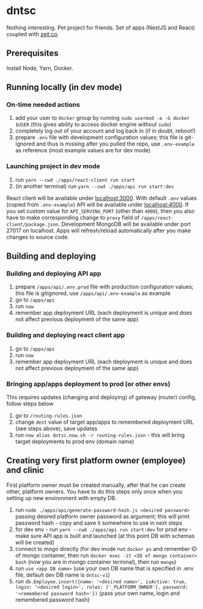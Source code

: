 # dntsc

Nothing interesting. Pet project for friends.
Set of apps (NestJS and React) coupled with [zeit.co](https://zeit.co).

## Prerequisites

Install Node, Yarn, Docker.

## Running locally (in dev mode)

### On-time needed actions

1. add your user to `docker` group by running `sudo usermod -a -G docker $USER` (this gives ability to access docker engine without `sudo`)
1. completely log out of your account and log back in (if in doubt, reboot!)
1. prepare `.env` file with development configuration values; this file is git-ignored and thus is missing after you pulled the repo, use `.env-example` as reference (most example values are for dev mode)

### Launching project in dev mode

1. run `yarn --cwd ./apps/react-client run start`
1. (in another terminal) run `yarn --cwd ./apps/api run start:dev`

React client will be available under [localhost:3000](localhost:3000).
With default `.env` values (copied from `.env-example`) API will be available under [localhost:4000](localhost:4000).
If you set custom value for `API_SERVING_PORT` (other than `4000`), then you also have to make corresponding change to `proxy` field of `/apps/react-client/package.json`.
Development MongoDB will be available under port 27017 on localhost.
Apps will refresh/reload automatically after you make changes to source code.

## Building and deploying

### Building and deploying API app

1. prepare `/apps/api/.env.prod` file with production configuration values; this file is gitignored, use `/apps/api/.env-example` as example
2. go to `/apps/api`
3. run `now`
4. remember app deployment URL (each deployment is unique and does not affect previous deployment of the same app)

### Building and deploying react client app

1. go to `/apps/api`
1. run `now`
1. remember app deployment URL (each deployment is unique and does not affect previous deployment of the same app)

### Bringing app/apps deployment to prod (or other envs)

This requires updates (changing and deploying) of gateway (router) config, follow steps below

1. go to `/routing-rules.json`
1. change `dest` value of target app/apps to remembered deployment URL (see steps above), save updates
1. run `now alias dntsc.now.sh -r routing-rules.json` - this will bring target deployments to prod env (domain name)

## Creating very first platform owner (employee) and clinic

First platform owner must be created manually, after that he can create other, platform owners.
You have to do this steps only once when you setting up new environment with empty DB.

1. run `node ./apps/api/generate-password-hash.js <desired password>` passing desired platform owner password as argument; this will print password hash - copy and save it somewhere to use in next steps
1. for dev env - run `yarn --cwd ./apps/api run start:dev` for prod env - make sure API app is built and launched (at this point DB with schemas will be created)
1. connect to mogo directly (for dev mode run `docker ps` and remember ID of mongo container, then run `docker exec -it <ID of mongo container> bash` (now you are in mongo container terminal), then run `mongo`)
1. run `use <app DB name>` (use your own DB name that is specified in .env file, default dev DB name is `dntsc-v1`)
1. run `db.Employee.insert({name: '<desired name>', isActive: true, login: '<desired login>', roles: ['_PLATFORM_OWNER'], password: '<remembered password hash>'})` (pass your own name, login and remembered password hash)
